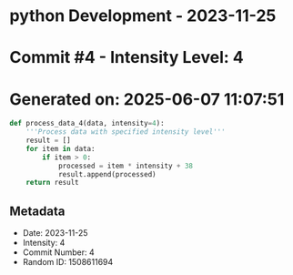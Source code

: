 ﻿# python Development - 2023-11-25
# Commit #4 - Intensity Level: 4
# Generated on: 2025-06-07 11:07:51
```python
def process_data_4(data, intensity=4):
    '''Process data with specified intensity level'''
    result = []
    for item in data:
        if item > 0:
            processed = item * intensity + 38
            result.append(processed)
    return result
```
## Metadata
- Date: 2023-11-25
- Intensity: 4
- Commit Number: 4
- Random ID: 1508611694
